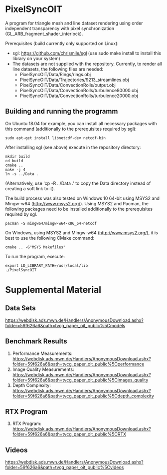 # PixelSyncOIT
A program for triangle mesh and line dataset rendering using order independent transparency with pixel synchronization (GL_ARB_fragment_shader_interlock).

Prerequisites (build currently only supported on Linux):
- sgl: https://github.com/chrismile/sgl (use sudo make install to install this library on your system)
- The datasets are not supplied with the repository. Currently, to render all line datasets, the following files are needed:
    * PixelSyncOIT/Data/Rings/rings.obj
    * PixelSyncOIT/Data/Trajectories/9213_streamlines.obj
    * PixelSyncOIT/Data/ConvectionRolls/output.obj
    * PixelSyncOIT/Data/ConvectionRolls/turbulence80000.obj
    * PixelSyncOIT/Data/ConvectionRolls/turbulence20000.obj

## Building and running the programm

On Ubuntu 18.04 for example, you can install all necessary packages with this command (additionally to the prerequisites required by sgl):

```
sudo apt-get install libnetcdf-dev netcdf-bin
```

After installing sgl (see above) execute in the repository directory:

```
mkdir build
cd build
cmake ..
make -j 4
ln -s ../Data .
```
(Alternatively, use 'cp -R ../Data .' to copy the Data directory instead of creating a soft link to it).

The build process was also tested on Windows 10 64-bit using MSYS2 and Mingw-w64 (http://www.msys2.org/). Using MSYS2 and Pacman, the following packages need to be installed additionally to the prerequisites required by sgl.

```
pacman -S mingw64/mingw-w64-x86_64-netcdf
```

On Windows, using MSYS2 and Mingw-w64 (http://www.msys2.org/), it is best to use the following CMake command:
```
cmake .. -G"MSYS Makefiles"
```

To run the program, execute:
```
export LD_LIBRARY_PATH=/usr/local/lib
./PixelSyncOIT
```

# Supplemental Material
## Data Sets
https://webdisk.ads.mwn.de/Handlers/AnonymousDownload.ashx?folder=59f626a6&path=tvcg_paper_oit_public%5Cmodels

## Benchmark Results
1) Performance Measurements: https://webdisk.ads.mwn.de/Handlers/AnonymousDownload.ashx?folder=59f626a6&path=tvcg_paper_oit_public%5Cperformance
2) Image Quality Measurements: https://webdisk.ads.mwn.de/Handlers/AnonymousDownload.ashx?folder=59f626a6&path=tvcg_paper_oit_public%5Cimages_quality
3) Depth Complexity: https://webdisk.ads.mwn.de/Handlers/AnonymousDownload.ashx?folder=59f626a6&path=tvcg_paper_oit_public%5Cdepth_complexity

## RTX Program
3) RTX Program: https://webdisk.ads.mwn.de/Handlers/AnonymousDownload.ashx?folder=59f626a6&path=tvcg_paper_oit_public%5CRTX

## Videos
https://webdisk.ads.mwn.de/Handlers/AnonymousDownload.ashx?folder=59f626a6&path=tvcg_paper_oit_public%5Cvideos

